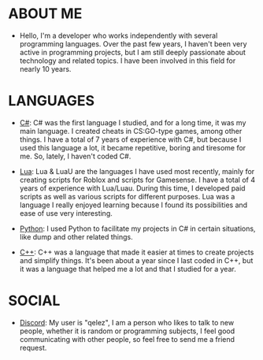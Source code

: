 # ABOUT ME

- Hello, I'm a developer who works independently with several programming languages. Over the past few years, I haven't been very active in programming projects, but I am still deeply passionate about technology and related topics. I have been involved in this field for nearly 10 years.

# LANGUAGES

- [C#](https://learn.microsoft.com/pt-br/dotnet/csharp/): C# was the first language I studied, and for a long time, it was my main language. I created cheats in CS:GO-type games, among other things. I have a total of 7 years of experience with C#, but because I used this language a lot, it became repetitive, boring and tiresome for me. So, lately, I haven't coded C#.

- [Lua](https://www.lua.org/docs.html): Lua & LuaU are the languages I have used most recently, mainly for creating scripts for Roblox and scripts for Gamesense. I have a total of 4 years of experience with Lua/Luau. During this time, I developed paid scripts as well as various scripts for different purposes. Lua was a language I really enjoyed learning because I found its possibilities and ease of use very interesting.

- [Python](https://www.python.org/about/gettingstarted/): I used Python to facilitate my projects in C# in certain situations, like dump and other related things.

- [C++](https://learn.microsoft.com/en-us/cpp/?view=msvc-170): C++ was a language that made it easier at times to create projects and simplify things. It's been about a year since I last coded in C++, but it was a language that helped me a lot and that I studied for a year.

# SOCIAL

- [Discord](https://discord.com/users/1407649353383809044): My user is "qelez", I am a person who likes to talk to new people, whether it is random or programming subjects, I feel good communicating with other people, so feel free to send me a friend request.
